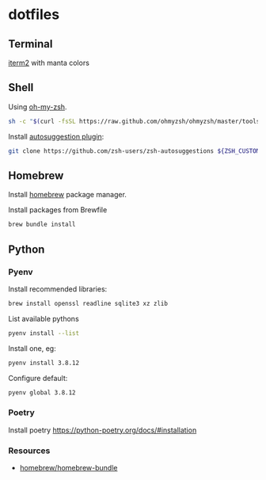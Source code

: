 # dotfiles

## Terminal

[iterm2](https://www.iterm2.com/) with manta colors

## Shell

Using [oh-my-zsh](https://ohmyz.sh/).

```sh
sh -c "$(curl -fsSL https://raw.github.com/ohmyzsh/ohmyzsh/master/tools/install.sh)"
```

Install [autosuggestion plugin](https://github.com/zsh-users/zsh-autosuggestions):

```sh
git clone https://github.com/zsh-users/zsh-autosuggestions ${ZSH_CUSTOM:-~/.oh-my-zsh/custom}/plugins/zsh-autosuggestions
```

## Homebrew

Install [homebrew](https://brew.sh/) package manager.

Install packages from Brewfile

```sh
brew bundle install
```

## Python

### Pyenv

Install recommended libraries:

```sh
brew install openssl readline sqlite3 xz zlib
```

List available pythons

```sh
pyenv install --list
```

Install one, eg:

```sh
pyenv install 3.8.12
```

Configure default:

```sh
pyenv global 3.8.12
```

### Poetry

Install poetry
https://python-poetry.org/docs/#installation

### Resources

- [homebrew/homebrew-bundle](https://github.com/Homebrew/homebrew-bundle)
